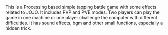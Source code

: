This is a Processing based simple tapping battle game with some effects related to JOJO.
It includes PVP and PVE modes. Two players can play the game in one machine or one player challenge the computer with different difficulties.
It has sound effects, bgm and other small functions, especially a hidden trick.
